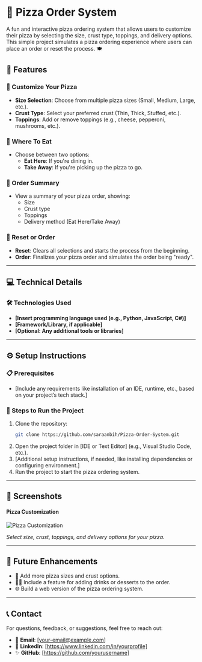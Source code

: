 # **🍕 Pizza Order System**

A fun and interactive pizza ordering system that allows users to customize their pizza by selecting the size, crust type, toppings, and delivery options. This simple project simulates a pizza ordering experience where users can place an order or reset the process. 🍽️

## **🌟 Features**

### **🍕 Customize Your Pizza**
- **Size Selection**: Choose from multiple pizza sizes (Small, Medium, Large, etc.).
- **Crust Type**: Select your preferred crust (Thin, Thick, Stuffed, etc.).
- **Toppings**: Add or remove toppings (e.g., cheese, pepperoni, mushrooms, etc.).

### **📍 Where To Eat**
- Choose between two options:
  - **Eat Here**: If you're dining in.
  - **Take Away**: If you're picking up the pizza to go.

### **📝 Order Summary**
- View a summary of your pizza order, showing:
  - Size
  - Crust type
  - Toppings
  - Delivery method (Eat Here/Take Away)
  
### **🔄 Reset or Order**
- **Reset**: Clears all selections and starts the process from the beginning.
- **Order**: Finalizes your pizza order and simulates the order being "ready".

---

## **💻 Technical Details**

### **🛠 Technologies Used**
- **[Insert programming language used (e.g., Python, JavaScript, C#)]**
- **[Framework/Library, if applicable]**
- **[Optional: Any additional tools or libraries]**

---

## **⚙️ Setup Instructions**

### **📋 Prerequisites**
- [Include any requirements like installation of an IDE, runtime, etc., based on your project’s tech stack.]

### **🚀 Steps to Run the Project**
1. Clone the repository:
   ```bash
   git clone https://github.com/saraanbih/Pizza-Order-System.git
   ```
2. Open the project folder in [IDE or Text Editor] (e.g., Visual Studio Code, etc.).
3. [Additional setup instructions, if needed, like installing dependencies or configuring environment.]
4. Run the project to start the pizza ordering system.

---

## **📸 Screenshots**

#### **Pizza Customization**
![Pizza Customization](https://example.com/screenshot-link)

*Select size, crust, toppings, and delivery options for your pizza.*



---

## **🔮 Future Enhancements**
- 🍕 Add more pizza sizes and crust options.
- 🧑‍🍳 Include a feature for adding drinks or desserts to the order.
- 🌐 Build a web version of the pizza ordering system.

---

## **📞 Contact**
For questions, feedback, or suggestions, feel free to reach out:

- 📧 **Email**: [your-email@example.com]
- 💼 **LinkedIn**: [https://www.linkedin.com/in/yourprofile]
- ✨ **GitHub**: [https://github.com/yourusername]
```
